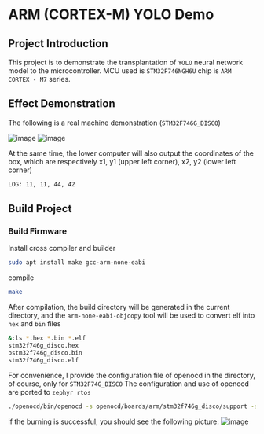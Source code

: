 # ARM (CORTEX-M)  YOLO Demo

## Project Introduction
This project is to demonstrate the transplantation of `YOLO` neural network model to the microcontroller. MCU used is `STM32F746NGH6U` chip is `ARM CORTEX - M7` series.

## Effect Demonstration
The following is a real machine demonstration (`STM32F746G_DISCO`)

![image](https://user-images.githubusercontent.com/38308279/217728527-8cd4eece-5b88-4cc5-bdb4-92331a1fc9ab.png)
![image](https://user-images.githubusercontent.com/38308279/217728573-b8dfcbd6-af07-4977-ab1c-086aac83b9ea.png)

At the same time, the lower computer will also output the coordinates of the box, which are respectively x1, y1 (upper left corner), x2, y2 (lower left corner)
```bash
LOG: 11, 11, 44, 42
```

## Build Project
### Build Firmware
Install cross compiler and builder
```bash
sudo apt install make gcc-arm-none-eabi
```
compile
```bash
make
```
After compilation, the build directory will be generated in the current directory, and the `arm-none-eabi-objcopy` tool will be used to convert elf into `hex` and `bin` files
```bash
&:ls *.hex *.bin *.elf
stm32f746g_disco.hex
bstm32f746g_disco.bin
stm32f746g_disco.elf
```
For convenience, I provide the configuration file of openocd in the directory, of course, only for `STM32F74G_DISCO`
The configuration and use of openocd are ported to `zephyr rtos`
```bash
./openocd/bin/openocd -s openocd/boards/arm/stm32f746g_disco/support -s openocd/sysroots/x86_64-pokysdk-linux/usr/share/openocd/scripts -f openocd/boards/arm/stm32f746g_disco/support/openocd.cfg '-c init' '-c targets' -c 'reset halt' -c 'flash write_image erase ./build/stm32f746g_disco.hex' -c 'reset halt' -c 'verify_image ./build/stm32f746g_disco.hex' -c 'reset run' -c shutdown
```
if the burning is successful, you should see the following picture:
![image](https://user-images.githubusercontent.com/38308279/217728634-98ff1548-91f5-49c0-8784-74a4f744c363.png)
